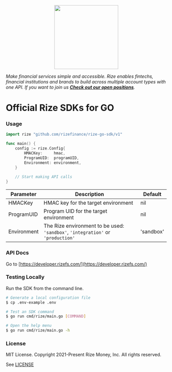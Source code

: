 <p align="center">
  <a href="https://rizefs.com" target="_blank" align="center">
    <img src="https://rizefs.com/wp-content/uploads/2021/01/rizelogo-grey.svg" width="200">
  </a>
  <br />
</p>

*Make financial services simple and accessible. Rize enables fintechs, financial institutions and brands to build across multiple account types with one API. If you want to join us [**Check out our open positions**](https://rizefs.com/careers/).*

# Official Rize SDKs for GO

### Usage

```go
import rize "github.com/rizefinance/rize-go-sdk/v1"

func main() {
	config := rize.Config{
		HMACKey:     hmac,
		ProgramUID:  programUID,
		Environment: environment,
	}
	
	// Start making API calls
}
```

| Parameter   | Description                                                  | Default   |
| ----------- | ------------------------------------------------------------ | --------- |
| HMACKey     | HMAC key for the target environment | nil |
| ProgramUID  | Program UID for the target environment | nil |
| Environment | The Rize environment to be used: `'sandbox'`, `'integration'` or `'production'` | 'sandbox' |

### API Docs

Go to [https://developer.rizefs.com/](https://developer.rizefs.com/)

### Testing Locally

Run the SDK from the command line.

```sh
# Generate a local configuration file
$ cp .env-example .env
```

```sh
# Test an SDK command
$ go run cmd/rize/main.go [COMMAND]
```

```sh
# Open the help menu
$ go run cmd/rize/main.go -h
```

### License
MIT License. Copyright 2021-Present Rize Money, Inc. All rights reserved.

See [LICENSE](LICENSE)
